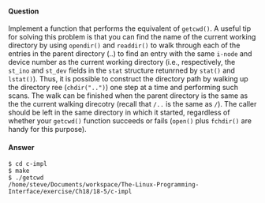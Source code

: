 #### Question

Implement a function that performs the equivalent of `getcwd()`. A useful tip
for solving this problem is that you can find the name of the current working
directory by using `opendir()` and `readdir()` to walk through each of the 
entries in the parent directory (..) to find an entry with the same `i-node`
and device number as the current working directory (i.e., respectively, the
`st_ino` and `st_dev` fields in the `stat` structure retunrned by `stat()` and
`lstat()`). Thus, it is possible to construct the directory path by walking
up the directory ree (`chdir("..")`) one step at a time and performing such
scans. The walk can be finished when the parent directory is the same as the
the current walking direcotry (recall that `/..` is the same as `/`). The caller
should be left in the same directory in which it started, regardless of whether
your `getcwd()` function succeeds or fails (`open()` plus `fchdir()` are handy
for this purpose).

#### Answer

```shell
$ cd c-impl
$ make
$ ./getcwd
/home/steve/Documents/workspace/The-Linux-Programming-Interface/exercise/Ch18/18-5/c-impl
```
